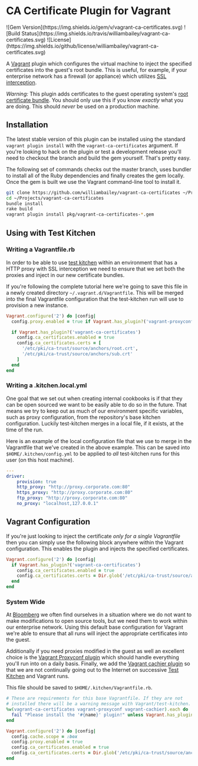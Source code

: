 # CA Certificate Plugin for Vagrant
<span class="badges">
![Gem Version](https://img.shields.io/gem/v/vagrant-ca-certificates.svg)
![Build Status](https://img.shields.io/travis/williambailey/vagrant-ca-certificates.svg)
![License](https://img.shields.io/github/license/williambailey/vagrant-ca-certificates.svg)
</span>

A [Vagrant][4] plugin which configures the virtual machine to inject the
specified certificates into the guest's root bundle. This is useful, for example,
if your enterprise network has a firewall (or appliance) which utilizes
[SSL interception][5].

_Warning:_ This plugin adds certificates to the guest operating
system's [root certificate bundle][6]. You should only use this if you know
*exactly* what you are doing. This should *never* be used on a
production machine.

## Installation
The latest stable version of this plugin can be installed using the
standard `vagrant plugin install` with the `vagrant-ca-certificates`
argument. If you're looking to hack on the plugin or test a
development release you'll need to checkout the branch and build the
gem yourself. That's pretty easy.

The following set of commands checks out the master branch, uses
bundler to install all of the Ruby dependencies and finally creates
the gem locally. Once the gem is built we use the Vagrant command-line
tool to install it.
```sh
git clone https://github.com/williambailey/vagrant-ca-certificates ~/Projects/vagrant-ca-certificates
cd ~/Projects/vagrant-ca-certificates
bundle install
rake build
vagrant plugin install pkg/vagrant-ca-certificates-*.gem
```

## Using with Test Kitchen
### Writing a Vagrantfile.rb
In order to be able to use [test kitchen][2] within an environment that
has a HTTP proxy with SSL interception we need to ensure that we set
both the proxies and inject in our new certificate bundles.

If you're following the complete tutorial here we're going to save
this file in a newly created directory
`~/.vagrant.d/Vagrantfile`. This will be merged into the final
Vagrantfile configuration that the test-kitchen run will use to
provision a new instance.
```ruby
Vagrant.configure('2') do |config|
  config.proxy.enabled = true if Vagrant.has_plugin?('vagrant-proxyconf')

  if Vagrant.has_plugin?('vagrant-ca-certificates')
    config.ca_certificates.enabled = true
    config.ca_certificates.certs = [
      '/etc/pki/ca-trust/source/anchors/root.crt',
      '/etc/pki/ca-trust/source/anchors/sub.crt'
    ]
  end
end
```
### Writing a .kitchen.local.yml
One goal that we set out when creating internal cookbooks is if that
they can be open sourced we want to be easily able to do so in the
future. That means we try to keep out as much of our environment
specific variables, such as proxy configuration, from the repository's
base kitchen configuration. Luckily test-kitchen merges in a local
file, if it exists, at the time of the run.

Here is an example of the local configuration file that we use to
merge in the Vagrantfile that we've created in the above example. This
can be saved into `$HOME/.kitchen/config.yml` to be applied to *all*
test-kitchen runs for this user (on this host machine).
```yaml
---
driver:
    provision: true
    http_proxy: "http://proxy.corporate.com:80"
    https_proxy: "http://proxy.corporate.com:80"
    ftp_proxy: "http://proxy.corporate.com:80"
    no_proxy: "localhost,127.0.0.1"
```

## Vagrant Configuration
If you're just looking to inject the certificate *only for a single
Vagrantfile* then you can simply use the following block anywhere
within the Vagrant configuration. This enables the plugin and injects
the specified certificates.

```ruby
Vagrant.configure('2') do |config|
  if Vagrant.has_plugin?('vagrant-ca-certificates')
    config.ca_certificates.enabled = true
    config.ca_certificates.certs = Dir.glob('/etc/pki/ca-trust/source/anchors/*.crt')
  end
end
```
### System Wide
At [Bloomberg][1] we often find ourselves in a situation where we do
not want to make modifications to open source tools, but we need them
to work within our enterprise network. Using this default base configuration
for Vagrant we're able to ensure that all runs will inject the appropriate
certificates into the guest.

Additionally if you need proxies modified in the guest as well an
excellent choice is the [Vagrant Proxyconf plugin][2] which should
handle everything you'll run into on a daily basis. Finally, we add the
[Vagrant cachier plugin][7] so that we are not continually going out to the Internet
on successive [Test Kitchen][3] and Vagrant runs.

This file should be saved to `$HOME/.kitchen/Vagrantfile.rb`.
```ruby
# These are requirements for this base Vagrantfile. If they are not
# installed there will be a warning message with Vagrant/test-kitchen.
%w(vagrant-ca-certificates vagrant-proxyconf vagrant-cachier).each do |name|
  fail "Please install the '#{name}' plugin!" unless Vagrant.has_plugin?(name)
end

Vagrant.configure('2') do |config|
  config.cache.scope = :box
  config.proxy.enabled = true
  config.ca_certificates.enabled = true
  config.ca_certificates.certs = Dir.glob('/etc/pki/ca-trust/source/anchors/*.crt')
end
```
[1]: https://careers.bloomberg.com
[2]: https://github.com/tmatilai/vagrant-proxyconf
[3]: https://github.com/test-kitchen/test-kitchen
[4]: https://github.com/mitchellh/vagrant
[5]: http://en.wikipedia.org/wiki/Man-in-the-middle_attack
[6]: http://en.wikipedia.org/wiki/Root_certificate
[7]: https://github.com/fgrehm/vagrant-cachier

